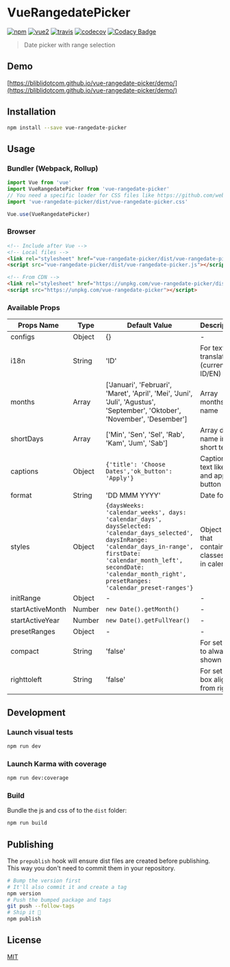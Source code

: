 # VueRangedatePicker

[![npm](https://img.shields.io/npm/v/vue-rangedate-picker.svg)](https://www.npmjs.com/package/vue-rangedate-picker) [![vue2](https://img.shields.io/badge/vue-2.x-brightgreen.svg)](https://vuejs.org/) [![travis](https://img.shields.io/travis/bliblidotcom/vue-rangedate-picker.svg)](https://travis-ci.org/bliblidotcom/vue-rangedate-picker) [![codecov](https://codecov.io/gh/bliblidotcom/vue-rangedate-picker/branch/master/graph/badge.svg)](https://codecov.io/gh/bliblidotcom/vue-rangedate-picker) [![Codacy Badge](https://api.codacy.com/project/badge/Grade/5afaab93c27145f0bec1686beb9b8904)](https://www.codacy.com/app/bliblidotcom/vue-rangedate-picker?utm_source=github.com&amp;utm_medium=referral&amp;utm_content=bliblidotcom/vue-rangedate-picker&amp;utm_campaign=Badge_Grade)

> Date picker with range selection

## Demo

[https://bliblidotcom.github.io/vue-rangedate-picker/demo/](https://bliblidotcom.github.io/vue-rangedate-picker/demo/)

## Installation

```bash
npm install --save vue-rangedate-picker
```

## Usage

### Bundler (Webpack, Rollup)

```js
import Vue from 'vue'
import VueRangedatePicker from 'vue-rangedate-picker'
// You need a specific loader for CSS files like https://github.com/webpack/css-loader
import 'vue-rangedate-picker/dist/vue-rangedate-picker.css'

Vue.use(VueRangedatePicker)
```

### Browser

```html
<!-- Include after Vue -->
<!-- Local files -->
<link rel="stylesheet" href="vue-rangedate-picker/dist/vue-rangedate-picker.css"></link>
<script src="vue-rangedate-picker/dist/vue-rangedate-picker.js"></script>

<!-- From CDN -->
<link rel="stylesheet" href="https://unpkg.com/vue-rangedate-picker/dist/vue-rangedate-picker.css"></link>
<script src="https://unpkg.com/vue-rangedate-picker"></script>
```

### Available Props


| Props Name                 | Type             | Default Value  | Description                         	|
|--------------------------- |------------------|--------------- | ------------------------------------	|
| configs                     | Object           | {}             | -                                    |
| i18n                       | String           | 'ID'           | For text translation (currently: ID/EN) |
| months                     | Array            | ['Januari', 'Februari', 'Maret', 'April', 'Mei', 'Juni', 'Juli', 'Agustus', 'September', 'Oktober', 'November', 'Desember']              | Array months name |
| shortDays                  | Array            | ['Min', 'Sen', 'Sel', 'Rab', 'Kam', 'Jum', 'Sab']  |  Array date name in short text     |
| captions                   | Object           | `{'title': 'Choose Dates','ok_button': 'Apply'}`              | Caption text like title and apply button                                    |
| format                     | String           | 'DD MMM YYYY'              | Date format                                   |
| styles                     | Object           | `{daysWeeks: 'calendar_weeks', days: 'calendar_days', daysSelected: 'calendar_days_selected', daysInRange: 'calendar_days_in-range', firstDate: 'calendar_month_left', secondDate: 'calendar_month_right', presetRanges: 'calendar_preset-ranges'}`              | Object set that contains classes use in calendar |
| initRange                  | Object           | -              | -                                    |
| startActiveMonth           | Number           | `new Date().getMonth()`    | -                                    |
| startActiveYear            | Number           | `new Date().getFullYear()` | -                                    |
| presetRanges               | Object           | -              | -                                    |
| compact                    | String           | 'false'        | For set date to always shown |
| righttoleft                | String           | 'false'        | For set date box align from right |


## Development

### Launch visual tests

```bash
npm run dev
```

### Launch Karma with coverage

```bash
npm run dev:coverage
```

### Build

Bundle the js and css of to the `dist` folder:

```bash
npm run build
```


## Publishing

The `prepublish` hook will ensure dist files are created before publishing. This
way you don't need to commit them in your repository.

```bash
# Bump the version first
# It'll also commit it and create a tag
npm version
# Push the bumped package and tags
git push --follow-tags
# Ship it 🚀
npm publish
```

## License

[MIT](http://opensource.org/licenses/MIT)
